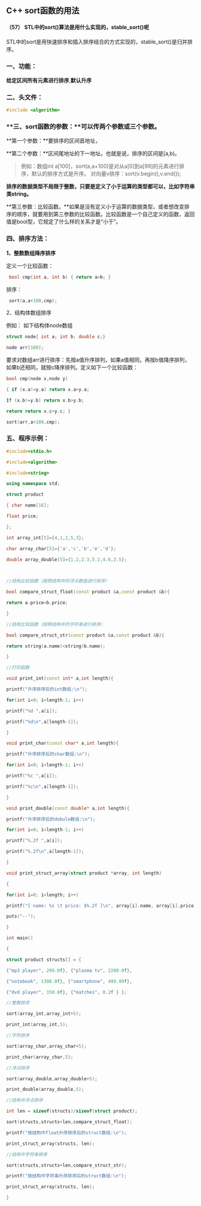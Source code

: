 ## **C++ sort函数的用法**



#### （57） STL中的sort()算法是用什么实现的，stable_sort()呢

STL中的sort是用快速排序和插入排序结合的方式实现的，stable_sort()是归并排序。

### **一、功能：**

**给定区间所有元素进行排序**,**默认升序**

### **二、头文件：**

```c++
#include <algorithm>
```



### **三、sort函数的参数：**可以传两个参数或三个参数。

**第一个参数：**要排序的区间首地址，

**第二个参数：**区间尾地址的下一地址。也就是说，排序的区间是[a,b)。

> 例如：数组int a[100]，sort(a,a+100)是对从a[0]到a[99]的元素进行排序，默认的排序方式是升序。 对向量v排序：sort(v.begin(),v.end());

**排序的数据类型不局限于整数，只要是定义了小于运算的类型都可以，比如字符串类string。**

**第三参数：比较函数。**如果是没有定义小于运算的数据类型，或者想改变排序的顺序，就要用到第三参数的比较函数。比较函数是一个自己定义的函数，返回值是bool型，它规定了什么样的关系才是“小于”。



### **四、排序方法：**

**1、整数数组降序排序**

定义一个比较函数：

```c++
 bool cmp(int a, int b) { return a>b; }
```

排序：

```c++
 sort(a,a+100,cmp);
```

2、结构体数组排序

例如： 如下结构体node数组

```c++
struct node{ int a; int b; double c;}

node arr[100];
```

要求对数组arr进行排序：先按a值升序排列，如果a值相同，再按b值降序排列，如果b还相同，就按c降序排列。定义如下一个比较函数：

```c++
bool cmp(node x,node y)

{ if (x.a!=y.a) return x.a>y.a;

If (x.b!=y.b) return x.b>y.b;

return return x.c>y.c; }

sort(arr,a+100,cmp);


```

### **五、程序示例：**

```c++
#include<stdio.h>

#include<algorithm>

#include<string>

using namespace std;

struct product

{ char name[16];

float price;

};

int array_int[5]={4,1,2,5,3};

char array_char[5]={'a','c','b','e','d'};

double array_double[5]={1.2,2.3,5.2,4.6,3.5};

 

//结构比较函数（按照结构中的浮点数值进行排序）

bool compare_struct_float(const product &a,const product &b){

return a.price<b.price;

}

//结构比较函数（按照结构中的字符串进行排序）

bool compare_struct_str(const product &a,const product &b){

return string(a.name)<string(b.name);

}

//打印函数

void print_int(const int* a,int length){

printf("升序排序后的int数组:\n");

for(int i=0; i<length-1; i++)

printf("%d ",a[i]);

printf("%d\n",a[length-1]);

}

void print_char(const char* a,int length){

printf("升序排序后的char数组:\n");

for(int i=0; i<length-1; i++)

printf("%c ",a[i]);

printf("%c\n",a[length-1]);

}

void print_double(const double* a,int length){

printf("升序排序后的dobule数组:\n");

for(int i=0; i<length-1; i++)

printf("%.2f ",a[i]);

printf("%.2f\n",a[length-1]);

}

void print_struct_array(struct product *array, int length)

{

for(int i=0; i<length; i++)

printf("[ name: %s \t price: $%.2f ]\n", array[i].name, array[i].price);

puts("--");

}

int main()

{

struct product structs[] = {

{"mp3 player", 299.0f}, {"plasma tv", 2200.0f},

{"notebook", 1300.0f}, {"smartphone", 499.99f},

{"dvd player", 150.0f}, {"matches", 0.2f } };

//整数排序

sort(array_int,array_int+5);

print_int(array_int,5);

//字符排序

sort(array_char,array_char+5);

print_char(array_char,5);

//浮点排序

sort(array_double,array_double+5);

print_double(array_double,5);

//结构中浮点排序

int len = sizeof(structs)/sizeof(struct product);

sort(structs,structs+len,compare_struct_float);

printf("按结构中float升序排序后的struct数组:\n");

print_struct_array(structs, len);

//结构中字符串排序

sort(structs,structs+len,compare_struct_str);

printf("按结构中字符串升序排序后的struct数组:\n");

print_struct_array(structs, len);

}
```

